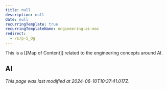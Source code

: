 ```yaml
---
title: null
description: null
date: null
recurringTemplate: true
recurringTemplateName: engineering-ai-moc
redirect:
  - /s/p-5_Og
---
```


This is a [[Map of Content]] related to the engineering concepts around AI.

## AI

_This page was last modified at 2024-06-10T10:37:41.017Z_.
